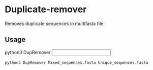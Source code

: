 # Duplicate-remover
Removes duplicate sequences in multifasta file

## Usage
python3 DupRemover <input file> <output file>
  
  ```
  python3 DupRemover Mixed_sequences.fasta Unique_sequences.fasta
  ```
